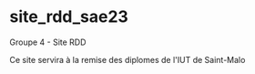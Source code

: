 # site_rdd_sae23
Groupe 4 - Site RDD 

Ce site servira à la remise des diplomes de l'IUT de Saint-Malo